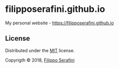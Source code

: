 # filipposerafini.github.io

My personal website - <https://filipposerafini.github.io>

## License

Distributed under the [MIT](LICENSE) license.

Copyrigth &copy; 2018, [Filippo Serafini](https://filipposerafini.github.io)  
